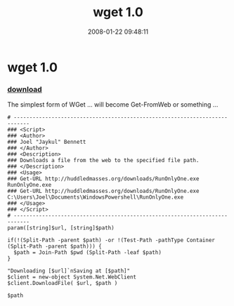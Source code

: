 ﻿---
pid:            120
parent:         0
children:       
poster:         Joel Bennett
title:          wget 1.0
date:           2008-01-22 09:48:11
description:    The simplest form of WGet ... will become Get-FromWeb or something ...
format:         posh
---

# wget 1.0

### [download](120.ps1)  

The simplest form of WGet ... will become Get-FromWeb or something ...

```posh
# ---------------------------------------------------------------------------
### <Script>
### <Author>
### Joel "Jaykul" Bennett
### </Author>
### <Description>
### Downloads a file from the web to the specified file path.
### </Description>
### <Usage>
### Get-URL http://huddledmasses.org/downloads/RunOnlyOne.exe RunOnlyOne.exe
### Get-URL http://huddledmasses.org/downloads/RunOnlyOne.exe C:\Users\Joel\Documents\WindowsPowershell\RunOnlyOne.exe
### </Usage>
### </Script>
# ---------------------------------------------------------------------------
param([string]$url, [string]$path)

if(!(Split-Path -parent $path) -or !(Test-Path -pathType Container (Split-Path -parent $path))) {
  $path = Join-Path $pwd (Split-Path -leaf $path)
}

"Downloading [$url]`nSaving at [$path]"
$client = new-object System.Net.WebClient
$client.DownloadFile( $url, $path )

$path

```

